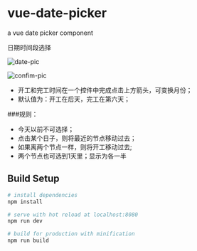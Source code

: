 # vue-date-picker
a vue date picker component

日期时间段选择

![date-pic](https://github.com/hzzly/vue-datetime-picker/blob/master/src/assets/date-pic.png) 

![confim-pic](https://github.com/hzzly/vue-datetime-picker/blob/master/src/assets/confim-pic.png)


  - 开工和完工时间在一个控件中完成点击上方箭头，可变换月份；
  - 默认值为：开工在后天，完工在第六天；


###规则：
  - 今天以前不可选择；
  - 点击某个日子，则将最近的节点移动过去；
  - 如果离两个节点一样，则将开工移动过去;
  - 两个节点也可选到1天里；显示为各一半

## Build Setup

``` bash
# install dependencies
npm install

# serve with hot reload at localhost:8080
npm run dev

# build for production with minification
npm run build
```
